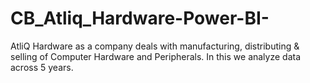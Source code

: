 # CB_Atliq_Hardware-Power-BI-
AtliQ Hardware as a company deals with manufacturing, distributing &amp; selling of Computer Hardware and Peripherals. In this we analyze data across 5 years.
